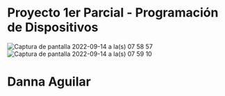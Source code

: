 # Proyecto 1er Parcial - Programación de Dispositivos 
![Captura de pantalla 2022-09-14 a la(s) 07 58 57](https://user-images.githubusercontent.com/69810489/190190656-c82228f8-c37d-410c-b651-45f50bea0467.png)
![Captura de pantalla 2022-09-14 a la(s) 07 59 10](https://user-images.githubusercontent.com/69810489/190190667-0a791a18-5abc-47e3-94be-eb2d12beb601.png)

# Danna Aguilar 
